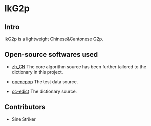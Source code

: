# IkG2p

## Intro

IkG2p is a lightweight Chinese&Cantonese G2p.

## Open-source softwares used
+ [zh_CN](https://github.com/ZiQiangWang/zh_CN) 
  The core algorithm source has been further tailored to the dictionary in this project.

+ [opencpop](http://wenet.org.cn/opencpop/) 
  The test data source.

+ [cc-edict](https://cc-cedict.org/wiki/) 
  The dictionary source.

## Contributors

+ Sine Striker
